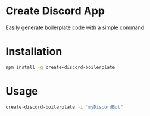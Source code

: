 # Create Discord App

Easily generate boilerplate code with a simple command

# Installation

```bash
npm install -g create-discord-boilerplate
```

# Usage

```bash
create-discord-boilerplate -i "myDiscordBot"
```
